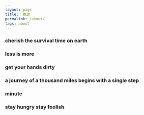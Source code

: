 ```yaml
---
layout: page
title:  绝迹
permalink: /about/
tags: about
---
```

### cherish the survival time on earth

### less is more

### get your hands dirty

### a journey of a thousand miles begins with a single step

### minute

### stay hungry stay foolish

